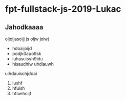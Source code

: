 # fpt-fullstack-js-2019-Lukac


## Jahodkaaaa

oijoijasoijj js oijw joiwj

* hdoaijoijd
* podjk0apo9sk
* iuhasuisyh9idu
* hisaudhiw uhdiauwh

uihdauisohjdoai

1. iushf
2. hfuish
3. hfiuehoijf
